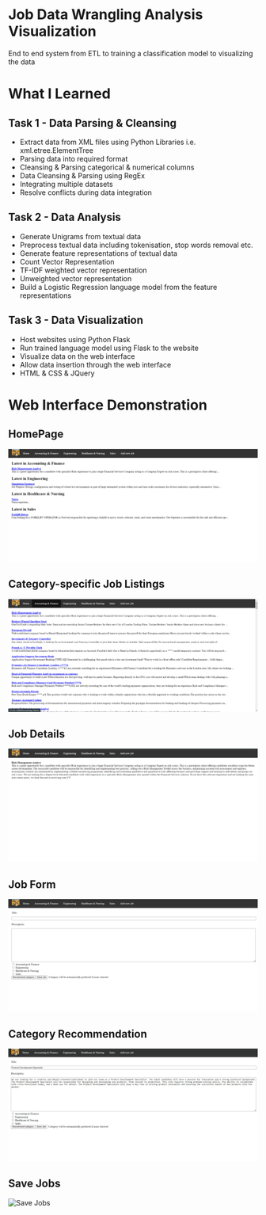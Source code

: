 # Job Data Wrangling Analysis Visualization
 End to end system from ETL to training a classification model to visualizing the data

# What I Learned
## Task 1 - Data Parsing & Cleansing
- Extract data from XML files using Python Libraries i.e. xml.etree.ElementTree
- Parsing data into required format
- Cleansing & Parsing categorical & numerical columns
- Data Cleansing & Parsing using RegEx
- Integrating multiple datasets
- Resolve conflicts during data integration

## Task 2 - Data Analysis
- Generate Unigrams from textual data
- Preprocess textual data including tokenisation, stop words removal etc.
- Generate feature representations of textual data
 - Count Vector Representation
 - TF-IDF weighted vector representation
 - Unweighted vector representation
- Build a Logistic Regression language model from the feature representations

## Task 3 - Data Visualization
- Host websites using Python Flask
- Run trained language model using Flask to the website
- Visualize data on the web interface
- Allow data insertion through the web interface
- HTML & CSS & JQuery

# Web Interface Demonstration
## HomePage
![Home Page](images/homepage.png)

## Category-specific Job Listings
![Category specific jobs](images/category_specific_jobs.png)

## Job Details
![Job Details](images/job_description.png)

## Job Form
![Job Form](images/new_job_form.png)

## Category Recommendation
![Category Recommendation](images/category_recommendation.gif)

## Save Jobs
![Save Jobs](job_save.gif)
